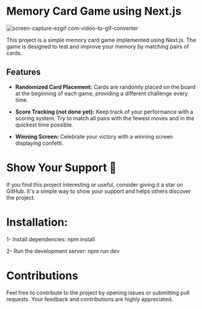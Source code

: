 # Memory Card Game using Next.js

![screen-capture-ezgif com-video-to-gif-converter](https://github.com/mohamedhadri/skyrim-memory-card-game/assets/68324184/c7ea46ef-2558-4ad0-9ca0-02e58fa320f4)

This project is a simple memory card game implemented using Next.js. The game is designed to test and improve your memory by matching pairs of cards.

## Features

- **Randomized Card Placement:** Cards are randomly placed on the board at the beginning of each game, providing a different challenge every time.

- **Score Tracking (not done yet):** Keep track of your performance with a scoring system. Try to match all pairs with the fewest moves and in the quickest time possible.

- **Winning Screen:** Celebrate your victory with a winning screen displaying confetti.

# Show Your Support 🌟
If you find this project interesting or useful, consider giving it a star on GitHub. It's a simple way to show your support and helps others discover the project.


# Installation:

1- Install dependencies:
npm install

2- Run the development server:
npm run dev
# Contributions
Feel free to contribute to the project by opening issues or submitting pull requests. Your feedback and contributions are highly appreciated.
